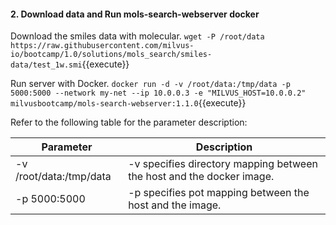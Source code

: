 #### 2. Download data and Run mols-search-webserver docker

Download the smiles data with molecular.
`wget -P /root/data https://raw.githubusercontent.com/milvus-io/bootcamp/1.0/solutions/mols_search/smiles-data/test_1w.smi`{{execute}}

Run server with Docker.
`docker run -d -v /root/data:/tmp/data -p 5000:5000 --network my-net --ip 10.0.0.3 -e "MILVUS_HOST=10.0.0.2" milvusbootcamp/mols-search-webserver:1.1.0`{{execute}}

Refer to the following table for the parameter description:

| Parameter                     | Description                                                  |
| ----------------------------- | ------------------------------------------------------------ |
| -v /root/data:/tmp/data         | -v specifies directory mapping between the host and the docker image.  |
| -p 5000:5000                 | -p specifies pot mapping between the host and the image.     |
